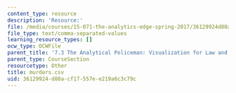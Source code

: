 ```yaml
---
content_type: resource
description: 'Resource:'
file: /media/courses/15-071-the-analytics-edge-spring-2017/36129924d80acf17557ee219a6c3c79c_murders.csv
file_type: text/comma-separated-values
learning_resource_types: []
ocw_type: OCWFile
parent_title: '7.3 The Analytical Policeman: Visualization for Law and Order'
parent_type: CourseSection
resourcetype: Other
title: murders.csv
uid: 36129924-d80a-cf17-557e-e219a6c3c79c
---
```

